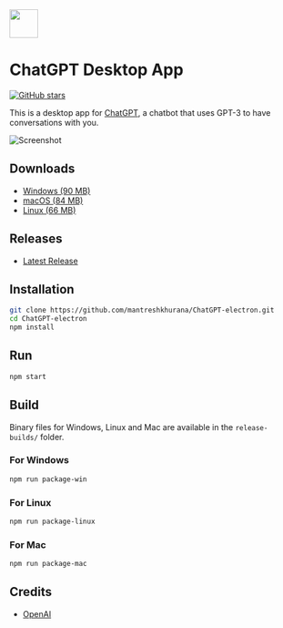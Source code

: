 <img src="./assets/icons/png/favicon.png" width="50" height="50">

# ChatGPT Desktop App

[![GitHub stars](https://img.shields.io/github/stars/mantreshkhurana/Chatgpt-electron.svg?style=social&label=Star&maxAge=2592000)](https://github.com/mantreshkhurana/ChatGPT-electron)

This is a desktop app for [ChatGPT](https://chat.openai.com/), a chatbot that uses GPT-3 to have conversations with you.

![Screenshot](https://raw.githubusercontent.com/mantreshkhurana/ChatGPT-electron/stable/screenshots/screenshot-1.png)

## Downloads

- [Windows (90 MB)](https://github.com/mantreshkhurana/ChatGPT-electron/releases/download/1.0.0/ChatGPT-v1.0.0-windows.zip)
- [macOS (84 MB)](https://github.com/mantreshkhurana/ChatGPT-electron/releases/download/1.0.0/ChatGPT-v1.0.0-darwin.zip)
- [Linux (66 MB)](https://github.com/mantreshkhurana/ChatGPT-electron/releases/download/1.0.0/ChatGPT-v1.0.0-linux.tar.xz)

## Releases

- [Latest Release](https://github.com/mantreshkhurana/ChatGPT-electron/releases)

## Installation

```bash
git clone https://github.com/mantreshkhurana/ChatGPT-electron.git
cd ChatGPT-electron
npm install
```

## Run

```bash
npm start
```

## Build

Binary files for Windows, Linux and Mac are available in the `release-builds/` folder.

### For Windows

```bash
npm run package-win
```

### For Linux

```bash
npm run package-linux
```

### For Mac

```bash
npm run package-mac
```

## Credits

- [OpenAI](https://openai.com/)
